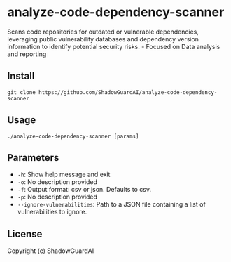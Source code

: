 # analyze-code-dependency-scanner
Scans code repositories for outdated or vulnerable dependencies, leveraging public vulnerability databases and dependency version information to identify potential security risks. - Focused on Data analysis and reporting

## Install
`git clone https://github.com/ShadowGuardAI/analyze-code-dependency-scanner`

## Usage
`./analyze-code-dependency-scanner [params]`

## Parameters
- `-h`: Show help message and exit
- `-o`: No description provided
- `-f`: Output format: csv or json. Defaults to csv.
- `-p`: No description provided
- `--ignore-vulnerabilities`: Path to a JSON file containing a list of vulnerabilities to ignore.

## License
Copyright (c) ShadowGuardAI
